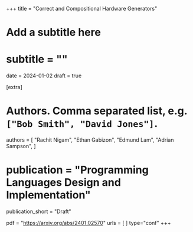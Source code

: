 +++
title = "Correct and Compositional Hardware Generators"
# Add a subtitle here
# subtitle = ""
date = 2024-01-02
draft = true

[extra]
# Authors. Comma separated list, e.g. `["Bob Smith", "David Jones"]`.
authors = [
  "Rachit Nigam",
  "Ethan Gabizon",
  "Edmund Lam",
  "Adrian Sampson",
]

# publication = "Programming Languages Design and Implementation"
publication_short = "Draft"

pdf = "https://arxiv.org/abs/2401.02570"
urls = [ ]
type="conf"
+++
